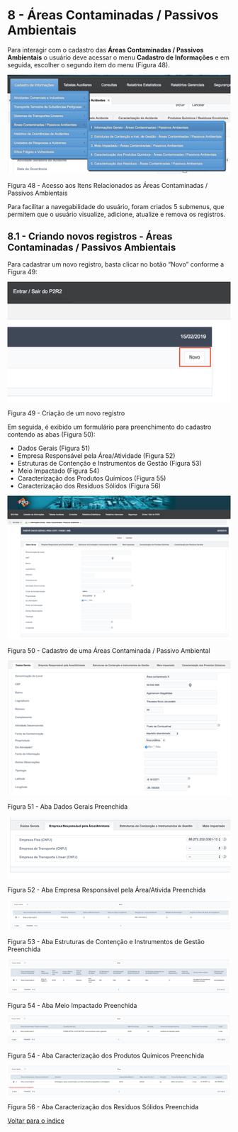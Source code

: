 # 8 - Áreas Contaminadas / Passivos Ambientais


Para interagir com o cadastro das **Áreas Contaminadas / Passivos Ambientais** o usuário deve acessar o menu **Cadastro de Informações** e em seguida, escolher o segundo item do menu (Figura 48).

![image](../img/8/48.png)

Figura 48 - Acesso aos Itens Relacionados as Áreas Contaminadas / Passivos Ambientais

Para facilitar a navegabilidade do usuário, foram criados 5 submenus, que permitem que o usuário visualize, adicione, atualize e remova os registros.

## 8.1 - Criando novos registros - Áreas Contaminadas / Passivos Ambientais

Para cadastrar um novo registro, basta clicar no botão “Novo” conforme a Figura 49:

![image](../img/8/49.jpg)

Figura 49 - Criação de um novo registro


Em seguida, é exibido um formulário para preenchimento do cadastro contendo as abas (Figura 50):


- Dados Gerais (Figura 51)
- Empresa Responsável pela Área/Atividade (Figura 52)
- Estruturas de Contenção e Instrumentos de Gestão (Figura 53)
- Meio Impactado (Figura 54)
- Caracterização dos Produtos Químicos (Figura 55)
- Caracterização dos Resíduos Sólidos (Figura 56)

![image](../img/8/50.jpg)

Figura 50 - Cadastro de uma Áreas Contaminada / Passivo Ambiental

![image](../img/8/51.jpg)

Figura 51 - Aba Dados Gerais Preenchida


![image](../img/8/52.jpg)

Figura 52 - Aba Empresa Responsável pela Área/Ativida Preenchida

![image](../img/8/53.jpg)

Figura 53 - Aba Estruturas de Contenção e Instrumentos de Gestão Preenchida

![image](../img/8/54.jpg)

Figura 54 - Aba Meio Impactado Preenchida


![image](../img/8/55.jpg)

Figura 54 - Aba Caracterização dos Produtos Químicos Preenchida


![image](../img/8/56.jpg)

Figura 56 - Aba Caracterização dos Resíduos Sólidos Preenchida









[Voltar para o índice][1]

[1]:https://github.com/marcellobenigno/p2r2-doc
